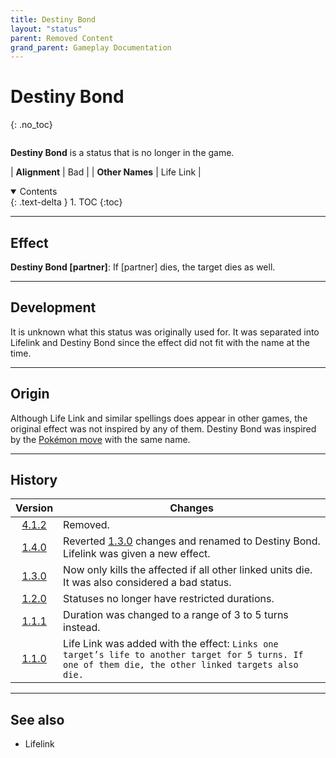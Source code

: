 ```yaml
---
title: Destiny Bond
layout: "status"
parent: Removed Content
grand_parent: Gameplay Documentation
---
```


# Destiny Bond
{: .no_toc}

<div class="row">
<div class="column content" markdown="1">

**Destiny Bond** is a status that is no longer in the game.

| **Alignment** | Bad |
| **Other Names** | Life Link |

</div>
<div class="column toc" markdown="1">
<details open markdown="block">
<summary>
Contents
</summary>
{: .text-delta }
1. TOC
{:toc}
</details>
</div>
</div> 

---

## Effect

**Destiny Bond [partner]**: If [partner] dies, the target dies as well.

---

## Development

It is unknown what this status was originally used for. It was separated into Lifelink and Destiny Bond since the effect did not fit with the name at the time.

---

## Origin

Although Life Link and similar spellings does appear in other games, the original effect was not inspired by any of them. Destiny Bond was inspired by the [Pokémon move](https://bulbapedia.bulbagarden.net/wiki/Destiny_Bond_(move)) with the same name.

---

## History

| Version | Changes |
| :---: | --- |
| [4.1.2](/game/changelog/v4.html#v4.1.2) | Removed. |
| [1.4.0](/game/changelog/v1.html#v1.4.0) | Reverted [1.3.0](/game/changelog/v1.html#v1.3.0) changes and renamed to Destiny Bond. Lifelink was given a new effect. |
| [1.3.0](/game/changelog/v1.html#v1.3.0) | Now only kills the affected if all other linked units die. It was also considered a bad status. |
| [1.2.0](/game/changelog/v1.html#v1.2.0) | Statuses no longer have restricted durations. |
| [1.1.1](/game/changelog/v1.html#v1.1.1) | Duration was changed to a range of 3 to 5 turns instead. |
| [1.1.0](/game/changelog/v1.html#v1.1.0) | Life Link was added with the effect: `Links one target’s life to another target for 5 turns. If one of them die, the other linked targets also die.` |

---

## See also

- Lifelink